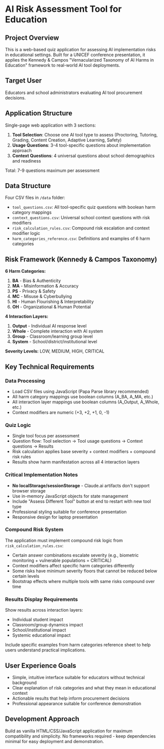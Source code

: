 # AI Risk Assessment Tool for Education

## Project Overview
This is a web-based quiz application for assessing AI implementation risks in educational settings. Built for a UNICEF conference presentation, it applies the Kennedy & Campos "Vernacularized Taxonomy of AI Harms in Education" framework to real-world AI tool deployments.

## Target User
Educators and school administrators evaluating AI tool procurement decisions.

## Application Structure
Single-page web application with 3 sections:
1. **Tool Selection**: Choose one AI tool type to assess (Proctoring, Tutoring, Grading, Content Creation, Adaptive Learning, Safety)
2. **Usage Questions**: 3-4 tool-specific questions about implementation approach
3. **Context Questions**: 4 universal questions about school demographics and readiness

Total: 7-9 questions maximum per assessment

## Data Structure
Four CSV files in `/data` folder:
- `tool_questions.csv`: All tool-specific quiz questions with boolean harm category mappings
- `context_questions.csv`: Universal school context questions with risk modifiers  
- `risk_calculation_rules.csv`: Compound risk escalation and context modifier logic
- `harm_categories_reference.csv`: Definitions and examples of 6 harm categories

## Risk Framework (Kennedy & Campos Taxonomy)
**6 Harm Categories:**
1. **BA** - Bias & Authenticity
2. **MA** - Misinformation & Accuracy  
3. **PS** - Privacy & Safety
4. **MC** - Misuse & Cyberbullying
5. **HI** - Human Flourishing & Interpretability
6. **OH** - Organizational & Human Potential

**4 Interaction Layers:**
1. **Output** - Individual AI response level
2. **Whole** - Complete interaction with AI system
3. **Group** - Classroom/learning group level
4. **System** - School/district/institutional level

**Severity Levels:** LOW, MEDIUM, HIGH, CRITICAL

## Key Technical Requirements

### Data Processing
- Load CSV files using JavaScript (Papa Parse library recommended)
- All harm category mappings use boolean columns (A_BA, A_MA, etc.)
- All interaction layer mappings use boolean columns (A_Output, A_Whole, etc.)
- Context modifiers are numeric (+3, +2, +1, 0, -1)

### Quiz Logic
- Single tool focus per assessment
- Question flow: Tool selection → Tool usage questions → Context questions → Results
- Risk calculation applies base severity + context modifiers + compound risk rules
- Results show harm manifestation across all 4 interaction layers

### Critical Implementation Notes
- **No localStorage/sessionStorage** - Claude.ai artifacts don't support browser storage
- Use in-memory JavaScript objects for state management
- Include "Assess Different Tool" button at end to restart with new tool type
- Professional styling suitable for conference presentation
- Responsive design for laptop presentation

### Compound Risk System
The application must implement compound risk logic from `risk_calculation_rules.csv`:
- Certain answer combinations escalate severity (e.g., biometric monitoring + vulnerable populations = CRITICAL)
- Context modifiers affect specific harm categories differently
- Some risks have minimum severity floors that cannot be reduced below certain levels
- Bootstrap effects where multiple tools with same risks compound over time

### Results Display Requirements
Show results across interaction layers:
- Individual student impact
- Classroom/group dynamics impact  
- School/institutional impact
- Systemic educational impact

Include specific examples from harm categories reference sheet to help users understand practical implications.

## User Experience Goals
- Simple, intuitive interface suitable for educators without technical background
- Clear explanation of risk categories and what they mean in educational context
- Actionable results that help inform procurement decisions
- Professional appearance suitable for conference demonstration

## Development Approach
Build as vanilla HTML/CSS/JavaScript application for maximum compatibility and simplicity. No frameworks required - keep dependencies minimal for easy deployment and demonstration.
